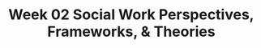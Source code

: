 ---
layout: single_embed_slide
title: "Week 02 Social Work Perspectives, Frameworks, & Theories"
presentation_id: lDBEx3
canonical_url: /presentations/lDBEx3/
slides:
  - slide_name: ../deck-5632-large-0.jpeg
    slide_thumbnail: ../deck-5632-thumb-0.jpeg
    slide_text: >
      <p><strong>Location</strong>: Online - Zoom<br />
      <strong>Time</strong>: Monday’s from 5:30-8:15<br />
      <strong>Week 02</strong>:  08/31/20<br />
      <strong>Topic and Content Area</strong>: Social Work Perspectives, Frameworks, &amp; Theories<br />
      <strong>Reading Assignment</strong>:   Green and McDermott (2010) and De Jonge and Miller (1995)<br />
      <strong>Assignments Due</strong>:</p>
      <ul>
      <li>
      <strong>A–02: Asynchronous Class Engagement</strong> Diving into Theories discussion forum with an initial post due Friday 09/04/20 at 11:55 PM and two replies due Sunday 09/06/20 at 11:55 PM via My Heritage Class Forums</li>
      </ul>
      <p><strong>Other Important Information</strong>: N/A</p>
      
  - slide_name: ../deck-5632-large-1.jpeg
    slide_thumbnail: ../deck-5632-thumb-1.jpeg
    slide_text: >
      <ul>
      <li>Perspectives, theories, and frameworks</li>
      <li>Systems theory</li>
      <li>Ecological perspective</li>
      <li>Strengths perspective</li>
      <li>Solution focused brief therapy</li>
      </ul>
      
  - slide_name: ../deck-5632-large-2.jpeg
    slide_thumbnail: ../deck-5632-thumb-2.jpeg
    slide_text: >
      <blockquote>
      <p>The concepts of perspectives verses theories can easily be confused.</p>
      </blockquote>
      <blockquote>
      <p>[Discussion] What is the difference between a perspective and a theory</p>
      </blockquote>
      <ul>
      <li>
      <strong>Theory</strong>: A general statement about the real world whose essential truth can be supported by evidence obtained through the scientific method.
      <ul>
      <li>Must explain in a provable way why something happens.</li>
      <li>Ex: Learning theory explains behavior on the basis of what organisms have learned from the environment.</li>
      </ul>
      </li>
      <li>
      <strong>Perspective</strong>: A way of perceiving the world flows from a value position.
      * The perspective will influence choice of theory and model.</li>
      <li>
      <strong>Framework / Model</strong>: Is a blueprint for action. It describes what happens in practice in a general way.</li>
      <li>Examples of theories and perspectives
      <ul>
      <li>
      <strong>Theories</strong>: System theory, psychodynamic theory, social learning theory, conflict theory, Erikson’s theory of stages of development, Piaget’s theory of cognition… etc</li>
      <li>
      <strong>Perspectives</strong>: Strengths perspective, ecological perspective, feminist perspective… etc.</li>
      <li>
      <strong>Frameworks / Models</strong>: Solution–focused, cognitive-behavioral, task-centered, narrative, etc.</li>
      </ul>
      </li>
      </ul>
      
  - slide_name: ../deck-5632-large-3.jpeg
    slide_thumbnail: ../deck-5632-thumb-3.jpeg
    slide_text: >
      <p>Definitions previously discussed</p>
      
  - slide_name: ../deck-5632-large-4.jpeg
    slide_thumbnail: ../deck-5632-thumb-4.jpeg
    slide_text: >
      <blockquote>
      <p>[Activity] Have volunteers hold hands in front, run back and forth to demonstrate the effects of the system.</p>
      </blockquote>
      <blockquote>
      <p>[Discussion] Discuss a child’s hanging mobile and it’s relationship to systems theory.</p>
      </blockquote>
      <ul>
      <li>Definitions
      <ul>
      <li>
      <strong>Input</strong>: the information or communication flow received from other systems</li>
      <li>
      <strong>Output</strong>: the same flow from a system to the environment or to other systems</li>
      <li>
      <strong>Homeostasis</strong>: constant state of equilibrium or balance [constantly seeking]</li>
      <li>
      <strong>Equifinality</strong>: the fact that there are many ways of viewing a problem which ultimately will give you different solutions or means to solve it</li>
      </ul>
      </li>
      <li>General Information
      <ul>
      <li>Focus on interactions with various systems</li>
      <li>Gives focus on target for intervention</li>
      <li>System is constantly in flux and requirement of social worker to remain flexible and creative</li>
      </ul>
      </li>
      </ul>
      
  - slide_name: ../deck-5632-large-5.jpeg
    slide_thumbnail: ../deck-5632-thumb-5.jpeg
    slide_text: >
      <blockquote>
      <p>[Discussion] how can work for micro?</p>
      </blockquote>
      <blockquote>
      <p>[Discussion] how can work for mezzo?</p>
      </blockquote>
      <blockquote>
      <p>[Discussion] how can work for macro?</p>
      </blockquote>
      
  - slide_name: ../deck-5632-large-6.jpeg
    slide_thumbnail: ../deck-5632-thumb-6.jpeg
    slide_text: >
      <blockquote>
      <p>Ecological perspective, while similar in some aspects to systems theory is distinct.</p>
      </blockquote>
      <blockquote>
      <p>[Discussion] What is the difference between systems theory and ecological perspective</p>
      </blockquote>
      <ul>
      <li>Differences
      <ul>
      <li>More focus on interactions of the system with the person, and easing those interactions</li>
      <li>Focuses on working with individuals in there social environments</li>
      <li>The social environment involved the conditions, circumstance , and human interactions that encompass human beings.</li>
      <li>People depend on their environments to strive and thrive.</li>
      </ul>
      </li>
      <li>Flow of slides…
      <ul>
      <li>Person</li>
      <li>Environment</li>
      <li>Transactions</li>
      <li>Interface</li>
      <li>Energy</li>
      <li>Adaptation</li>
      <li>Coping</li>
      <li>Interdependence</li>
      </ul>
      </li>
      <li>Definitions
      <ul>
      <li>
      <strong>Person-in-environment</strong>: A focuses on people constantly interacting with various systems around them. So the social workers focused improving the interactions between the person and systems.</li>
      <li>
      <strong>Interface</strong>: the exact point at which the interaction between an individual and the environment</li>
      <li>
      <strong>Transactions</strong>: people communicate and interact with those in their environments [can be positive or negative]</li>
      <li>
      <strong>Energy</strong>: the natural power of active involvement among people and their environments takes place [input or output]</li>
      <li>
      <strong>Adaptation</strong>: the capacity to adjust to surrounding environmental conditions. This implies change because a person must adapt to change in order to continue functioning in their environment.  Social workers help individuals during this process to direct their energies so that they are able to adapt</li>
      <li>
      <strong>Coping</strong>: a form of human adaptation and implies a struggle to overcome problems.  Refers to the way we deal with the problems we experience.</li>
      <li>
      <strong>Interdependence</strong>: the reliance on one person to another.  People depend on each others input, energy, services, and consistency</li>
      </ul>
      </li>
      </ul>
      <blockquote>
      <p>[Discussion] What are some examples of using systems theory vs ecological perspective?</p>
      </blockquote>
      
  - slide_name: ../deck-5632-large-7.jpeg
    slide_thumbnail: ../deck-5632-thumb-7.jpeg
    slide_text: >
      <blockquote>
      <p>In ecological perspective, we can view the levels of interaction a little bit different.</p>
      </blockquote>
      <ul>
      <li>Micro level
      <ul>
      <li>Biological characteristics</li>
      <li>Psychological characteristics</li>
      </ul>
      </li>
      <li>Mezzo level
      <ul>
      <li>Personal context</li>
      </ul>
      </li>
      <li>Macro level
      <ul>
      <li>Social context</li>
      </ul>
      </li>
      </ul>
      <blockquote>
      <p>[Discussion] how can work for micro?</p>
      </blockquote>
      <blockquote>
      <p>[Discussion] how can work for mezzo?</p>
      </blockquote>
      <blockquote>
      <p>[Discussion] how can work for macro?</p>
      </blockquote>
      
  - slide_name: ../deck-5632-large-8.jpeg
    slide_thumbnail: ../deck-5632-thumb-8.jpeg
    slide_text: >
      <blockquote>
      <p>There are a number of general tasks that we have to preform if we are implementing strengths perspective</p>
      </blockquote>
      <ul>
      <li>Don’t take no for an answer</li>
      <li>Help correct the effects of being labeled</li>
      <li>Take advantage of the considerable resources of culture and ethnicity</li>
      <li>Normalize</li>
      <li>Possibility, solution and strengths focus</li>
      </ul>
      <h3>Focus of Attention: Area’s to look at</h3>
      <blockquote>
      <p>Along with those general tasks, we need to look into the following areas and focus our attention on…</p>
      </blockquote>
      <ul>
      <li>What people learn as they struggle</li>
      <li>Personal qualities and virtues</li>
      <li>Talents that people have</li>
      <li>Cultural and family rituals, beliefs, stories and lore</li>
      <li>Dreams and hopes</li>
      <li>The community</li>
      <li>Spirituality / Faith</li>
      </ul>
      
  - slide_name: ../deck-5632-large-9.jpeg
    slide_thumbnail: ../deck-5632-thumb-9.jpeg
    slide_text: >
      <blockquote>
      <p>When we are practicing using strengths, we can help draw out strengths in a number of different categories.</p>
      </blockquote>
      <p>[Whole Class Activity] For each category, write out a prompt on the board and elicit potential options for vocabulary that could be used for this category of question)</p>
      <ul>
      <li>Survival questions (How have you managed….?</li>
      <li>Support questions (What has helped make you feel like you can keep going?)</li>
      <li>Exception questions (magic question)</li>
      <li>Esteem questions (what has given you confidence, how have you processed… etc)</li>
      </ul>
      <p>[Whole Class Activity] Demonstrate using strengths perspective to elicit information about going through school.</p>
      <p>[Small Group Activity] Have students work in groups of two to talk about their experience going to school so far with a focus on eliciting strengths in the four areas.</p>
      
  - slide_name: ../deck-5632-large-10.jpeg
    slide_thumbnail: ../deck-5632-thumb-10.jpeg
    slide_text: >
      <blockquote>
      <p>Strengths perspective can be applied to every level, and all types of situations.</p>
      </blockquote>
      <p>Mezzo level with helping to draw out shared strengths of a group or team
      Macro level by evaluation and process activities to asses the strengths of an organization or societal activities.</p>
      
  - slide_name: ../deck-5632-large-11.jpeg
    slide_thumbnail: ../deck-5632-thumb-11.jpeg
    slide_text: >
      <blockquote>
      <p>Solution-focused brief therapy is a treatment model and a part of the solution-focused framework. It was developed by Steve de Shazer, Insoo Kim Berg, and their colleagues starting in the late 1970’s</p>
      </blockquote>
      <blockquote>
      <p>The solution-focused framework is unique because it is not focused on giving advice but giving the client the chance to direct the process.</p>
      </blockquote>
      <blockquote>
      <p>Focus on solutions, not admiring the problem</p>
      </blockquote>
      <ul>
      <li>Spend 25% of our time focusing on the circumstances</li>
      <li>Spend 75% of our time focusing on the goals</li>
      </ul>
      
  - slide_name: ../deck-5632-large-12.jpeg
    slide_thumbnail: ../deck-5632-thumb-12.jpeg
    slide_text: >
      <ul>
      <li>If it’s not broken, don’t fix it</li>
      <li>Look for exceptions</li>
      <li>Asking questions rather than telling clients what to do</li>
      <li>Future is negotiated and created</li>
      <li>Complements</li>
      <li>Gentle nudging to do more of what is working</li>
      <li>Change is constant and inevitable</li>
      <li>The solution is not always directly related to the problem</li>
      </ul>
      
  - slide_name: ../deck-5632-large-13.jpeg
    slide_thumbnail: ../deck-5632-thumb-13.jpeg
    slide_text: >
      <ul>
      <li>Not knowing</li>
      <li>Complementing strengths</li>
      <li>Scaling questions</li>
      <li>Exception questions</li>
      <li>Coping questions</li>
      <li>Miracle question</li>
      </ul>
      
  - slide_name: ../deck-5632-large-14.jpeg
    slide_thumbnail: ../deck-5632-thumb-14.jpeg
    slide_text: >
      <ul>
      <li>Clients experts</li>
      <li>General attitude communicating an abundant, genuine curiosity</li>
      <li>Micro practice skills</li>
      </ul>
      
  - slide_name: ../deck-5632-large-15.jpeg
    slide_thumbnail: ../deck-5632-thumb-15.jpeg
    slide_text: >
      <ul>
      <li>Strengths perspective</li>
      <li>Building rapport and giving hope</li>
      <li>Direct complements:  positive evaluation or reaction</li>
      <li>Indirect complements: a question implying something positive</li>
      </ul>
      
  - slide_name: ../deck-5632-large-16.jpeg
    slide_thumbnail: ../deck-5632-thumb-16.jpeg
    slide_text: >
      <ul>
      <li>Motivation, hopefulness, depression, confidence, progress… etc</li>
      <li>Techniques for follow-up</li>
      </ul>
      
  - slide_name: ../deck-5632-large-17.jpeg
    slide_thumbnail: ../deck-5632-thumb-17.jpeg
    slide_text: >
      <ul>
      <li>Problem description vs. exceptions</li>
      <li>Increase awareness of current/past successes</li>
      <li>Turning past solutions into present solutions</li>
      <li>Finding out specifics</li>
      </ul>
      
  - slide_name: ../deck-5632-large-18.jpeg
    slide_thumbnail: ../deck-5632-thumb-18.jpeg
    slide_text: >
      <ul>
      <li>Tailored to help client from feeling overwhelmed</li>
      <li>A method for exploring exceptions</li>
      </ul>
      
  - slide_name: ../deck-5632-large-19.jpeg
    slide_thumbnail: ../deck-5632-thumb-19.jpeg
    slide_text: >
      <ul>
      <li>Amplifying what the client wants</li>
      <li>Formatting the question</li>
      <li>Concrete, behavioral, measurable terms</li>
      <li>Realistic terms</li>
      </ul>
      
---